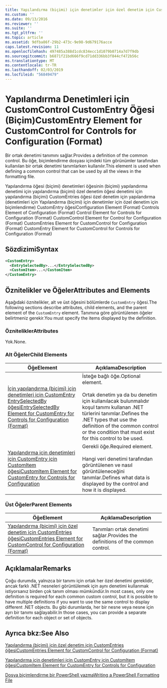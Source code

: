 ```yaml
---
title: Yapılandırma (biçimi) için denetimler için özel denetim için CustomEntry öğesi | Microsoft Docs
ms.custom: ''
ms.date: 09/13/2016
ms.reviewer: ''
ms.suite: ''
ms.tgt_pltfrm: ''
ms.topic: article
ms.assetid: 9dfba86f-29b2-473c-9e98-9d679176acce
caps.latest.revision: 11
ms.openlocfilehash: 497485a388d1cdc834ecc1d1079b0714a7d7f9db
ms.sourcegitcommit: b6871f21bd666f9cd71dd336bb3f844cf472b56c
ms.translationtype: MT
ms.contentlocale: tr-TR
ms.lasthandoff: 02/03/2019
ms.locfileid: "56849479"
---
```

# <a name="customentry-element-for-customcontrol-for-controls-for-configuration-format"></a><span data-ttu-id="caf4c-102">Yapılandırma Denetimleri için CustomControl CustomEntry Öğesi (Biçim)</span><span class="sxs-lookup"><span data-stu-id="caf4c-102">CustomEntry Element for CustomControl for Controls for Configuration (Format)</span></span>

<span data-ttu-id="caf4c-103">Bir ortak denetimi tanımını sağlar.</span><span class="sxs-lookup"><span data-stu-id="caf4c-103">Provides a definition of the common control.</span></span> <span data-ttu-id="caf4c-104">Bu öğe, biçimlendirme dosyası içindeki tüm görünümler tarafından kullanılan bir ortak denetimi tanımlarken kullanılır.</span><span class="sxs-lookup"><span data-stu-id="caf4c-104">This element is used when defining a common control that can be used by all the views in the formatting file.</span></span>

<span data-ttu-id="caf4c-105">Yapılandırma öğesi (biçimi) denetimleri öğesinin (biçimi) yapılandırma denetimi için yapılandırma (biçimi) özel denetim öğesi denetimi için yapılandırma (biçimi) CustomEntries öğesi özel denetim için yapılandırma (denetimleri için Yapılandırma (biçimi) için denetimler için özel denetim için biçimlendirme) CustomEntry öğesi</span><span class="sxs-lookup"><span data-stu-id="caf4c-105">Configuration Element (Format) Controls Element of Configuration (Format) Control Element for Controls for Configuration (Format) CustomControl Element for Control for Configuration (Format) CustomEntries Element for CustomControl for Configuration (Format) CustomEntry Element for CustomControl for Controls for Configuration (Format)</span></span>

## <a name="syntax"></a><span data-ttu-id="caf4c-106">Sözdizimi</span><span class="sxs-lookup"><span data-stu-id="caf4c-106">Syntax</span></span>

```xml
<CustomEntry>
  <EntrySelectedBy>...</EntrySelectedBy>
  <CustomItem>...</CustomItem>
</CustomEntry>

```

## <a name="attributes-and-elements"></a><span data-ttu-id="caf4c-107">Öznitelikler ve Öğeler</span><span class="sxs-lookup"><span data-stu-id="caf4c-107">Attributes and Elements</span></span>

<span data-ttu-id="caf4c-108">Aşağıdaki öznitelikler, alt ve üst öğesini bölümlerde `CustomEntry` öğesi.</span><span class="sxs-lookup"><span data-stu-id="caf4c-108">The following sections describe attributes, child elements, and the parent element of the `CustomEntry` element.</span></span> <span data-ttu-id="caf4c-109">Tanımına göre görüntülenen öğeler belirtmeniz gerekir.</span><span class="sxs-lookup"><span data-stu-id="caf4c-109">You must specify the items displayed by the definition.</span></span>

### <a name="attributes"></a><span data-ttu-id="caf4c-110">Öznitelikler</span><span class="sxs-lookup"><span data-stu-id="caf4c-110">Attributes</span></span>

<span data-ttu-id="caf4c-111">Yok.</span><span class="sxs-lookup"><span data-stu-id="caf4c-111">None.</span></span>

### <a name="child-elements"></a><span data-ttu-id="caf4c-112">Alt Öğeler</span><span class="sxs-lookup"><span data-stu-id="caf4c-112">Child Elements</span></span>

|<span data-ttu-id="caf4c-113">Öğe</span><span class="sxs-lookup"><span data-stu-id="caf4c-113">Element</span></span>|<span data-ttu-id="caf4c-114">Açıklama</span><span class="sxs-lookup"><span data-stu-id="caf4c-114">Description</span></span>|
|-------------|-----------------|
|[<span data-ttu-id="caf4c-115">İçin yapılandırma (biçimi) için denetimleri için CustomEntry EntrySelectedBy öğesi</span><span class="sxs-lookup"><span data-stu-id="caf4c-115">EntrySelectedBy Element for CustomEntry for Controls for Configuration (Format)</span></span>](./entryselectedby-element-for-customentry-for-controls-for-configuration-format.md)|<span data-ttu-id="caf4c-116">İsteğe bağlı öğe.</span><span class="sxs-lookup"><span data-stu-id="caf4c-116">Optional element.</span></span><br /><br /> <span data-ttu-id="caf4c-117">Ortak denetim ya da bu denetim için kullanılacak bulunmalıdır koşul tanımı kullanan .NET türlerini tanımlar.</span><span class="sxs-lookup"><span data-stu-id="caf4c-117">Defines the .NET types that use the definition of the common control or the condition that must exist for this control to be used.</span></span>|
|[<span data-ttu-id="caf4c-118">Yapılandırma için denetimleri için CustomEntry için CustomItem öğesi</span><span class="sxs-lookup"><span data-stu-id="caf4c-118">CustomItem Element for CustomEntry for Controls for Configuration</span></span>](./customitem-element-for-customentry-for-controls-for-configuration-format.md)|<span data-ttu-id="caf4c-119">Gerekli öğe.</span><span class="sxs-lookup"><span data-stu-id="caf4c-119">Required element.</span></span><br /><br /> <span data-ttu-id="caf4c-120">Hangi veri denetimi tarafından görüntülenen ve nasıl görüntüleneceğini tanımlar.</span><span class="sxs-lookup"><span data-stu-id="caf4c-120">Defines what data is displayed by the control and how it is displayed.</span></span>|

### <a name="parent-elements"></a><span data-ttu-id="caf4c-121">Üst Öğeler</span><span class="sxs-lookup"><span data-stu-id="caf4c-121">Parent Elements</span></span>

|<span data-ttu-id="caf4c-122">Öğe</span><span class="sxs-lookup"><span data-stu-id="caf4c-122">Element</span></span>|<span data-ttu-id="caf4c-123">Açıklama</span><span class="sxs-lookup"><span data-stu-id="caf4c-123">Description</span></span>|
|-------------|-----------------|
|[<span data-ttu-id="caf4c-124">Yapılandırma (biçimi) için özel denetim için CustomEntries öğesi</span><span class="sxs-lookup"><span data-stu-id="caf4c-124">CustomEntries Element for CustomControl for Configuration (Format)</span></span>](./customentries-element-for-customcontrol-for-controls-for-configuration-format.md)|<span data-ttu-id="caf4c-125">Tanımları ortak denetimi sağlar.</span><span class="sxs-lookup"><span data-stu-id="caf4c-125">Provides the definitions of the common control.</span></span>|

## <a name="remarks"></a><span data-ttu-id="caf4c-126">Açıklamalar</span><span class="sxs-lookup"><span data-stu-id="caf4c-126">Remarks</span></span>

<span data-ttu-id="caf4c-127">Çoğu durumda, yalnızca bir tanımı için ortak her özel denetimi gereklidir, ancak farklı .NET nesneleri görüntülemek için aynı denetimi kullanmak istiyorsanız birden çok tanım olması mümkündür.</span><span class="sxs-lookup"><span data-stu-id="caf4c-127">In most cases, only one definition is required for each common custom control, but it is possible to have multiple definitions if you want to use the same control to display different .NET objects.</span></span> <span data-ttu-id="caf4c-128">Bu gibi durumlarda, her bir nesne veya nesne için ayrı bir tanımı sağlayabilir.</span><span class="sxs-lookup"><span data-stu-id="caf4c-128">In those cases, you can provide a separate definition for each object or set of objects.</span></span>

## <a name="see-also"></a><span data-ttu-id="caf4c-129">Ayrıca bkz:</span><span class="sxs-lookup"><span data-stu-id="caf4c-129">See Also</span></span>

[<span data-ttu-id="caf4c-130">Yapılandırma (biçimi) için özel denetim için CustomEntries öğesi</span><span class="sxs-lookup"><span data-stu-id="caf4c-130">CustomEntries Element for CustomControl for Configuration (Format)</span></span>](./customentries-element-for-customcontrol-for-controls-for-configuration-format.md)

[<span data-ttu-id="caf4c-131">Yapılandırma için denetimleri için CustomEntry için CustomItem öğesi</span><span class="sxs-lookup"><span data-stu-id="caf4c-131">CustomItem Element for CustomEntry for Controls for Configuration</span></span>](./customitem-element-for-customentry-for-controls-for-configuration-format.md)

[<span data-ttu-id="caf4c-132">Dosya biçimlendirme bir PowerShell yazma</span><span class="sxs-lookup"><span data-stu-id="caf4c-132">Writing a PowerShell Formatting File</span></span>](./writing-a-powershell-formatting-file.md)
